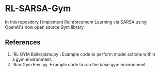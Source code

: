 # RL-SARSA-Gym
In this repository I implement Reinforcement Learning via SARSA using OpenAI's now open source Gym library.

## References

1. 'RL GYM Boilerplate.py': Example code to perform model actions within a gym environment.
2. 'Run Gym Env'.py: Example code to run the base gym environment.